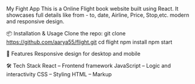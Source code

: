 My Fight App
This is a Online Flight book website built using React. It showcases full details like from - to, date, Airline, Price, Stop,etc. modern and responsive design.

📦 Installation & Usage
Clone the repo:
git clone https://github.com/aarya55/flight.git
cd flight
npm install
npm start

🚀 Features
Responsive design for desktop and mobile


🛠️ Tech Stack
React – Frontend framework
JavaScript – Logic and interactivity
CSS – Styling
HTML – Markup
